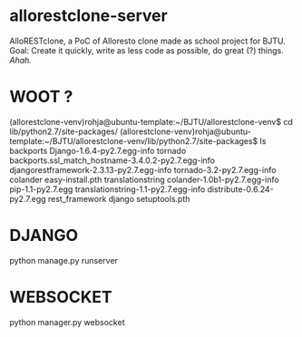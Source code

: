 allorestclone-server
====================

AlloRESTclone, a PoC of Alloresto clone made as school project for BJTU. Goal: Create it quickly, write as less code as possible, do great (?) things. *Ahah.*


WOOT ?
======

(allorestclone-venv)rohja@ubuntu-template:~/BJTU/allorestclone-venv$ cd lib/python2.7/site-packages/
(allorestclone-venv)rohja@ubuntu-template:~/BJTU/allorestclone-venv/lib/python2.7/site-packages$ ls
backports                                            Django-1.6.4-py2.7.egg-info                tornado
backports.ssl_match_hostname-3.4.0.2-py2.7.egg-info  djangorestframework-2.3.13-py2.7.egg-info  tornado-3.2-py2.7.egg-info
colander                                             easy-install.pth                           translationstring
colander-1.0b1-py2.7.egg-info                        pip-1.1-py2.7.egg                          translationstring-1.1-py2.7.egg-info
distribute-0.6.24-py2.7.egg                          rest_framework
django                                               setuptools.pth


DJANGO
======

python manage.py runserver

WEBSOCKET
=========

python manager.py websocket